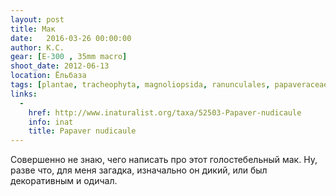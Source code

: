 ```yaml
---
layout: post
title: Мак
date:   2016-03-26 00:00:00
author: К.С.
gear: [E-300 , 35mm macro]
shoot_date: 2012-06-13
location: Ёльбаза
tags: [plantae, tracheophyta, magnoliopsida, ranunculales, papaveraceae, papaver, papaver nudicaule]
links:
  -
    href: http://www.inaturalist.org/taxa/52503-Papaver-nudicaule
    info: inat
    title: Papaver nudicaule
---
```


Совершенно не знаю, чего написать про этот голостебельный мак. Ну, разве что, для меня загадка, изначально он дикий, или был декоративным и одичал.

